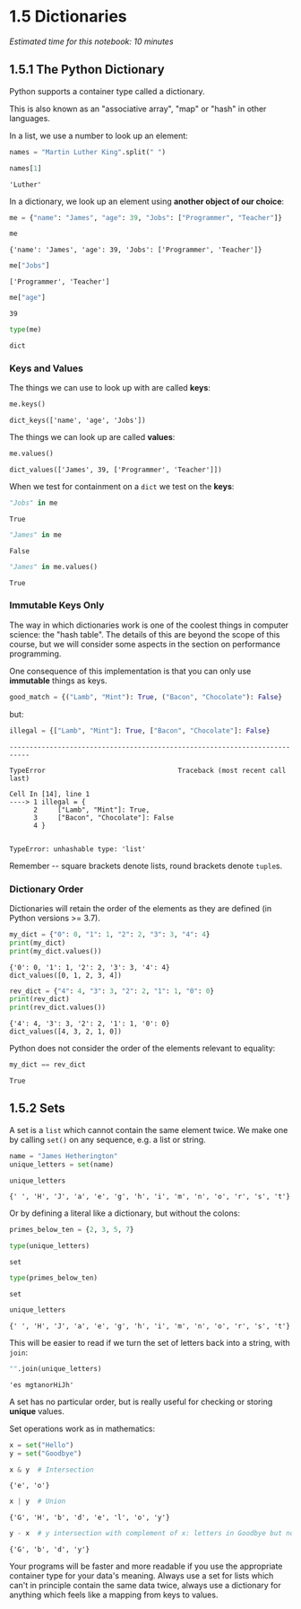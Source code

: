 # 1.5 Dictionaries

*Estimated time for this notebook: 10 minutes*

## 1.5.1 The Python Dictionary

Python supports a container type called a dictionary.

This is also known as an "associative array", "map" or "hash" in other languages.

In a list, we use a number to look up an element:


```python
names = "Martin Luther King".split(" ")
```


```python
names[1]
```




    'Luther'



In a dictionary, we look up an element using **another object of our choice**:


```python
me = {"name": "James", "age": 39, "Jobs": ["Programmer", "Teacher"]}
```


```python
me
```




    {'name': 'James', 'age': 39, 'Jobs': ['Programmer', 'Teacher']}




```python
me["Jobs"]
```




    ['Programmer', 'Teacher']




```python
me["age"]
```




    39




```python
type(me)
```




    dict



### Keys and Values

The things we can use to look up with are called **keys**:


```python
me.keys()
```




    dict_keys(['name', 'age', 'Jobs'])



The things we can look up are called **values**:


```python
me.values()
```




    dict_values(['James', 39, ['Programmer', 'Teacher']])



When we test for containment on a `dict` we test on the **keys**:


```python
"Jobs" in me
```




    True




```python
"James" in me
```




    False




```python
"James" in me.values()
```




    True



### Immutable Keys Only

The way in which dictionaries work is one of the coolest things in computer science:
the "hash table". The details of this are beyond the scope of this course, but we will consider some aspects in the section on performance programming.

One consequence of this implementation is that you can only use **immutable** things as keys.


```python
good_match = {("Lamb", "Mint"): True, ("Bacon", "Chocolate"): False}
```

but:


```python
illegal = {["Lamb", "Mint"]: True, ["Bacon", "Chocolate"]: False}
```


    ---------------------------------------------------------------------------

    TypeError                                 Traceback (most recent call last)

    Cell In [14], line 1
    ----> 1 illegal = {
          2     ["Lamb", "Mint"]: True,
          3     ["Bacon", "Chocolate"]: False
          4 }


    TypeError: unhashable type: 'list'


Remember -- square brackets denote lists, round brackets denote `tuple`s.

### Dictionary Order

Dictionaries will retain the order of the elements as they are defined (in Python versions >= 3.7).


```python
my_dict = {"0": 0, "1": 1, "2": 2, "3": 3, "4": 4}
print(my_dict)
print(my_dict.values())
```

    {'0': 0, '1': 1, '2': 2, '3': 3, '4': 4}
    dict_values([0, 1, 2, 3, 4])



```python
rev_dict = {"4": 4, "3": 3, "2": 2, "1": 1, "0": 0}
print(rev_dict)
print(rev_dict.values())
```

    {'4': 4, '3': 3, '2': 2, '1': 1, '0': 0}
    dict_values([4, 3, 2, 1, 0])


Python does not consider the order of the elements relevant to equality:


```python
my_dict == rev_dict
```




    True



## 1.5.2 Sets

A set is a `list` which cannot contain the same element twice.
We make one by calling `set()` on any sequence, e.g. a list or string.


```python
name = "James Hetherington"
unique_letters = set(name)
```


```python
unique_letters
```




    {' ', 'H', 'J', 'a', 'e', 'g', 'h', 'i', 'm', 'n', 'o', 'r', 's', 't'}



Or by defining a literal like a dictionary, but without the colons:


```python
primes_below_ten = {2, 3, 5, 7}
```


```python
type(unique_letters)
```




    set




```python
type(primes_below_ten)
```




    set




```python
unique_letters
```




    {' ', 'H', 'J', 'a', 'e', 'g', 'h', 'i', 'm', 'n', 'o', 'r', 's', 't'}



This will be easier to read if we turn the set of letters back into a string, with `join`:


```python
"".join(unique_letters)
```




    'es mgtanorHiJh'



A set has no particular order, but is really useful for checking or storing **unique** values.

Set operations work as in mathematics:


```python
x = set("Hello")
y = set("Goodbye")
```


```python
x & y  # Intersection
```




    {'e', 'o'}




```python
x | y  # Union
```




    {'G', 'H', 'b', 'd', 'e', 'l', 'o', 'y'}




```python
y - x  # y intersection with complement of x: letters in Goodbye but not in Hello
```




    {'G', 'b', 'd', 'y'}



Your programs will be faster and more readable if you use the appropriate container type for your data's meaning.
Always use a set for lists which can't in principle contain the same data twice, always use a dictionary for anything
which feels like a mapping from keys to values.
